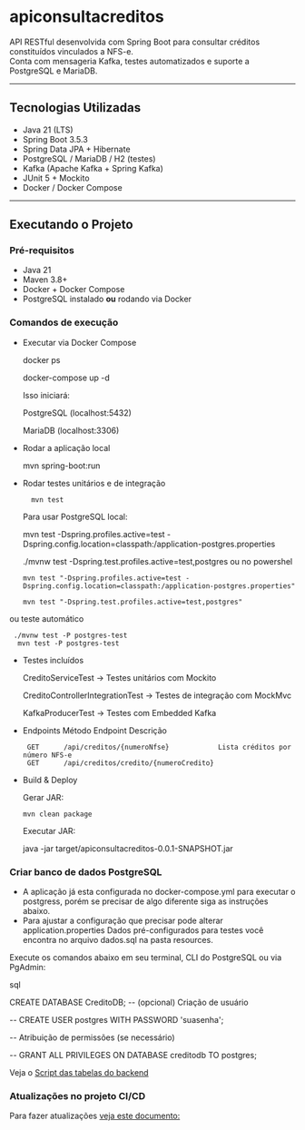 # apiconsultacreditos

API RESTful desenvolvida com Spring Boot para consultar créditos constituídos vinculados a NFS-e.  
Conta com mensageria Kafka, testes automatizados e suporte a PostgreSQL e MariaDB.

---

## Tecnologias Utilizadas

- Java 21 (LTS)
- Spring Boot 3.5.3
- Spring Data JPA + Hibernate
- PostgreSQL / MariaDB / H2 (testes)
- Kafka (Apache Kafka + Spring Kafka)
- JUnit 5 + Mockito
- Docker / Docker Compose

---

## Executando o Projeto

###  Pré-requisitos

- Java 21
- Maven 3.8+
- Docker + Docker Compose
- PostgreSQL instalado **ou** rodando via Docker

### Comandos de execução 

- Executar via Docker Compose 
    
     docker ps

     docker-compose up -d   
     
   Isso iniciará:
    
    PostgreSQL (localhost:5432)
    
    MariaDB (localhost:3306)

- Rodar a aplicação local

    mvn spring-boot:run
  
- Rodar testes unitários e de integração
   
        mvn test

        
   Para usar PostgreSQL local:

     mvn test -Dspring.profiles.active=test -Dspring.config.location=classpath:/application-postgres.properties

     ./mvnw test -Dspring.test.profiles.active=test,postgres
   ou no powershel
   
      mvn test "-Dspring.profiles.active=test -Dspring.config.location=classpath:/application-postgres.properties"
      
      mvn test "-Dspring.test.profiles.active=test,postgres" 
     
 ou teste automático
 
     ./mvnw test -P postgres-test
      mvn test -P postgres-test     
      
- Testes incluídos  
    
    CreditoServiceTest → Testes unitários com Mockito    
    
    CreditoControllerIntegrationTest → Testes de integração com MockMvc
    
    KafkaProducerTest → Testes com Embedded Kafka
    
    
- Endpoints
         Método  	Endpoint                                       Descrição
      
       GET   	/api/creditos/{numeroNfse}	          Lista créditos por número NFS-e
       GET	    /api/creditos/credito/{numeroCredito}


- Build & Deploy

  Gerar JAR:
  
      mvn clean package
  Executar JAR:
  
     java -jar target/apiconsultacreditos-0.0.1-SNAPSHOT.jar


###  Criar banco de dados PostgreSQL
 *  A aplicação já esta configurada no docker-compose.yml para executar o postgress, porém se precisar de algo diferente
    siga as instruções abaixo.
 *  Para ajustar a configuração que precisar pode alterar application.properties
    Dados pré-configurados para testes você encontra no arquivo dados.sql na pasta resources.
   
   
Execute os comandos abaixo em seu terminal, CLI do PostgreSQL ou via PgAdmin:

sql

CREATE DATABASE CreditoDB;
-- (opcional) Criação de usuário

-- CREATE USER postgres WITH PASSWORD 'suasenha';

-- Atribuição de permissões (se necessário)

-- GRANT ALL PRIVILEGES ON DATABASE creditodb TO postgres;

 

Veja o [Script das tabelas do backend](README-SCRIPT-SQL.md)

### Atualizações no projeto CI/CD

Para fazer atualizações [veja este documento: ](README-GIT-FLOW.md) 

